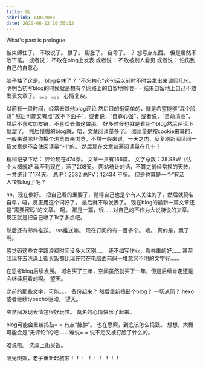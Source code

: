 ```yaml
---
title: 哒
abbrlink: 1405e0e8
date: 2020-08-22 10:55:12
---
```


What's past is prologue.

<!--more-->

被束缚住了。
不敢说了。
飘了。
膨胀了。
自卑了。
？
想写点东西。
但是居然不敢下笔。
或者说：
不敢在blog上发表
或者说：
不敢被别人看见
或者说：
怕伤到自己的自尊心

脑子抽了这是。
blog变味了？
“不忘初心”这句话以前时不时会拿出来调侃几句。
明明当初写blog的时候就是想有个网络上的自留地啊喂= =
结果自留地上自己不敢发表文章了。
。。。
。。。
心情复杂。

以前有一段时间，经常去其他blog评论
然后目的挺简单的，就是希望能够“混个脸熟”
然后可能又有点“放不下面子”，或者说，“自尊心强”，或者说，“自命清高”，然后不喜欢加友链，不喜欢去做这做那。
好多时候也就是看到个blog然后评论下就溜了。
然后慢慢的blog就，唔，文章阅读量多了。
阅读量是按cookie来算的，一般来说除非你换个浏览器来浏览，不然一般来说，一天之内，反复刷新阅读同一篇文章是不会使阅读量“+1”的。
然后现在文章普遍阅读量在几十？

稍稍记录下哈：
评论现在474条。
文章一共有166篇。
文字总数：28.98W（估个大概就好
截至到现在，活了208天。
网站统计的话，不算之前经常换的天数，一共统计了174天。
总IP：2532
总PV：12434
不多。
但是也算是一个“有活人”的blog了吧？

hh，现在倒好。
把自己看的重要了，觉得自己也是个有人关注的了，然后就莫名自卑，唔，反正用这个词好了。
最后就不敢发表了。
现在blog的最新一篇文章还是“需要密码”的文章。
呵。
那是一篇，很……对自己的不作为大说特说的文章。
反正就是把自己喷了1k字多点吧。

然后还有邮件推送。
rss推送嘛。
现在订阅的有一百多个。
啧。
真的是，飘了啊。

感觉码这些文字跟浪费时间没多大区别。。。
还不如写作业，看书来的好……
甚至我现在去洗澡上街买饭都比现在带在电脑面前码一堆意义不明的文字好……

在思考blog后续发展。
域名买了三年，空间虽然就买了一年，但是后续肯定还是会继续用着的啊。
望天。

之前的那些文字，可能。。。
备份起来？
然后重新捣鼓个blog？
一切从简？
hexo或者继续typecho驱动。
望天。

突然间发现表情包很好玩哎。
莫名的心情快乐了起来。

blog可能会重新捣鼓= =
有点“臃肿”。
也在思索，到底该怎么捣鼓。
想想，大概可能会是“无评论”的吧……
难说= =
说不定又被打脸了什么的。

难说啦。
洗澡上街买饭。

阳光明媚，老子重新起航啦！！！
！！！
！！！

